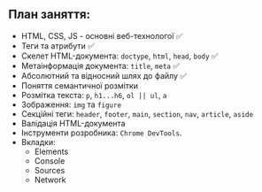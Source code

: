 ## План заняття:

- HTML, CSS, JS - основні веб-технологої ✅
- Теги та атрибути ✅
- Cкелет HTML-документа: `doctype`, `html`, `head`, `body` ✅
- Метаінформація документа: `title`, `meta` ✅
- Абсолютний та відносний шлях до файлу ✅
- Поняття семантичної розмітки
- Розмітка текста: `p`, `h1...h6`, `ol || ul`, `a`
- Зображення: `img` та `figure`
- Секційні теги: `header`, `footer`, `main`, `section`, `nav`, `article`,
  `aside`
- Валідація HTML-документа
- Інструменти розробника: `Chrome DevTools`.
- Вкладки:
  - Elements
  - Console
  - Sources
  - Network
